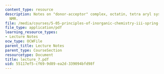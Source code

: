 ```yaml
---
content_type: resource
description: Notes on "donor-acceptor" complex, octatin, tetra aryl system, and solid-state
  NMR.
file: /media/courses/5-05-principles-of-inorganic-chemistry-iii-spring-2005/55117ef5cf699d89ea2d339094bfd98f_lecture_7.pdf
file_type: application/pdf
learning_resource_types:
- Lecture Notes
ocw_type: OCWFile
parent_title: Lecture Notes
parent_type: CourseSection
resourcetype: Document
title: lecture_7.pdf
uid: 55117ef5-cf69-9d89-ea2d-339094bfd98f
---
```

